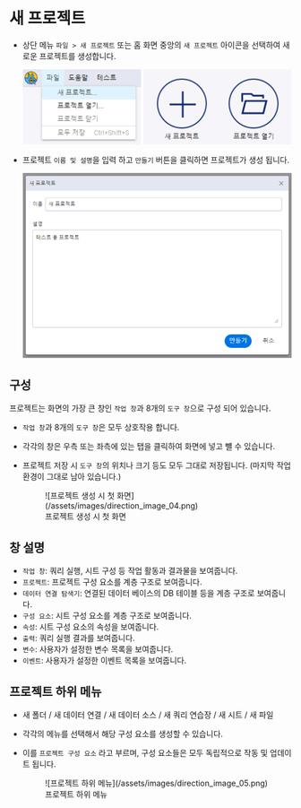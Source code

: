 # 새 프로젝트

- 상단 메뉴 `파일 > 새 프로젝트` 또는 홈 화면 중앙의 `새 프로젝트` 아이콘을 선택하여 새로운 프로젝트를 생성합니다.

    ![XDV 홈화면](/assets/images/direction_image_02.png)


- 프로젝트 `이름 및 설명`을 입력 하고 `만들기` 버튼을 클릭하면 프로젝트가 생성 됩니다.

    ![XDV 홈화면](/assets/images/direction_image_03.png)


## 구성
프로젝트는 화면의 가장 큰 창인 `작업 창`과 8개의 `도구 창`으로 구성 되어 있습니다.

- `작업 창`과 8개의 `도구 창`은 모두 상호작용 합니다.
- 각각의 창은 우측 또는 좌측에 있는 탭을 클릭하여 화면에 넣고 뺼 수 있습니다.
- 프로젝트 저장 시 `도구 창`의 위치나 크기 등도 모두 그대로 저장됩니다. (마지막 작업 환경이 그대로 남아 있습니다.)

    <figure markdown>
      ![프로젝트 생성 시 첫 화면](/assets/images/direction_image_04.png)
      <figcaption>프로젝트 생성 시 첫 화면</figcaption>
    </figure>

## 창 설명

- `작업 창`: 쿼리 실행, 시트 구성 등 작업 활동과 결과물을 보여줍니다.
- `프로젝트`: 프로젝트 구성 요소를 계층 구조로 보여줍니다.
- `데이터 연결 탐색기`: 연결된 데이터 베이스의 DB 테이블 등을 계층 구조로 보여줍니다.
- `구성 요소`: 시트 구성 요소를 계층 구조로 보여줍니다.
- `속성`: 시트 구성 요소의 속성을 보여줍니다.
- `출력`: 쿼리 실행 결과를 보여줍니다.
- `변수`: 사용자가 설정한 변수 목록을 보여줍니다.
- `이벤트`: 사용자가 설정한 이벤트 목록을 보여줍니다.



## 프로젝트 하위 메뉴 

* 새 폴더 / 새 데이터 연결 / 새 데이터 소스 / 새 쿼리 연습장 / 새 시트 / 새 파일
- 각각의 메뉴를 선택해서 해당 구성 요소를 생성할 수 있습니다.
- 이를 `프로젝트 구성 요소` 라고 부르며, 구성 요소들은 모두 독립적으로 작동 및 업데이트 됩니다.

    <figure markdown>
      ![프로젝트 하위 메뉴](/assets/images/direction_image_05.png)
      <figcaption>프로젝트 하위 메뉴</figcaption>
    </figure>
